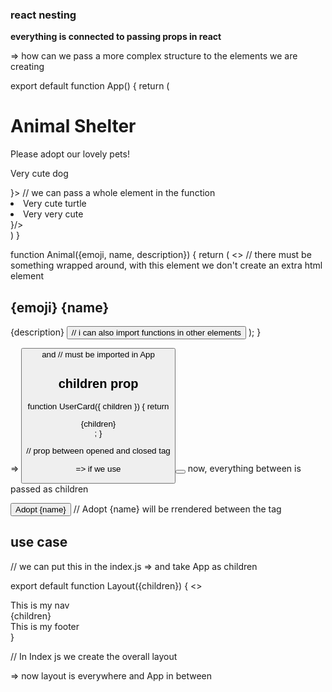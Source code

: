 ### react nesting

**everything is connected to passing props in react**

=> how can we pass a more complex structure to the elements we are creating

export default function App()
{
return (

<main>
<h1>Animal Shelter</h1>
<p>Please adopt our lovely pets!</p>
<Animal emoji="dogemoji" name="lucky" description={<p>Very cute dog</p>}> // we can pass a whole element in the function
<Animal emoji="turtleemoji" name="archibald" description={<ul>
<li>Very cute turtle</li>
<li>Very very cute</li>
</ul>}/>
</main>
)
}

function Animal({emoji, name, description}) {
return (
<> // there must be something wrapped around, with this element we don't create an extra html element

<h2>
{emoji} {name}
</h2>
{description}
<Button /> // i can also import functions in other elements
</Button>
);
}

=> <Button /> and <Animal /> // must be imported in App

## children prop

function UserCard({ children }) {
return <div className="card">{children}</div>;
}

// prop between opened and closed tag

=> if we use <Button> </Button> now, everything between is passed as children

<Button> Adopt {name} </Button> // Adopt {name} will be rrendered between the tag

## use case

// we can put this in the index.js => and take App as children

export default function Layout({children}) {
<>

<nav>This is my nav
</nav>
{children}
<footer>This is my footer</footer>
}

// In Index js we create the overall layout
<Layout><App /></Layout>

=> now layout is everywhere and App in between
